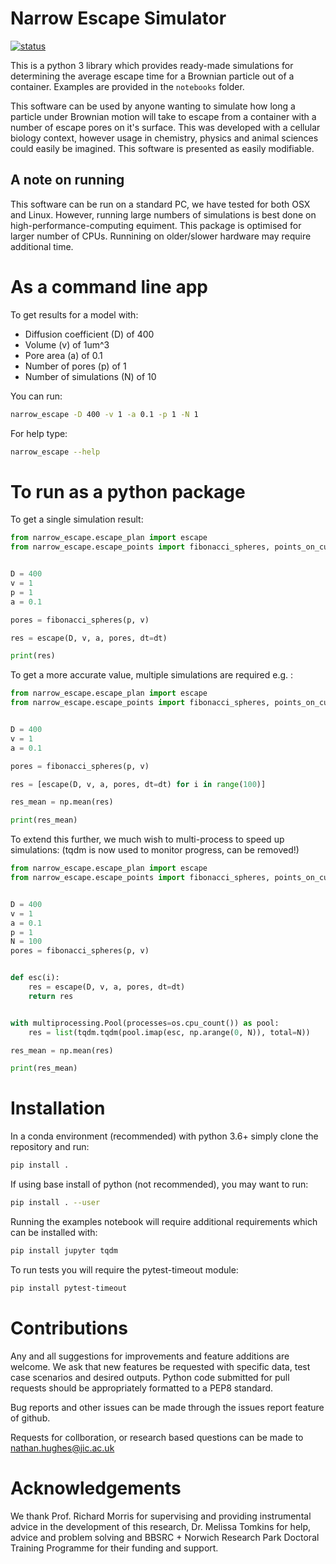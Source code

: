 # Narrow Escape Simulator

[![status](https://joss.theoj.org/papers/c47ec67686a14361072ed703a58bac15/status.svg)](https://joss.theoj.org/papers/c47ec67686a14361072ed703a58bac15)


This is a python 3 library which provides ready-made simulations for determining the average escape time for a Brownian particle out of a container.
Examples are provided in the `notebooks` folder.


This software can be used by anyone wanting to simulate how long a particle under Brownian motion will take to escape from a container with a number of escape pores on it's surface. This was developed with a cellular biology context, however usage in chemistry, physics and animal sciences could easily be imagined. This software is presented as easily modifiable.


## A note on running

This software can be run on a standard PC, we have tested for both OSX and Linux. However, running large numbers of simulations is best done on high-performance-computing equiment. This package is optimised for larger number of CPUs. Runnining on older/slower hardware may require additional time.

# As a command line app

To get results for a model with:

- Diffusion coefficient (D) of 400
- Volume (v) of 1um^3
- Pore area (a) of 0.1
- Number of pores (p) of 1
- Number of simulations (N) of 10

You can run:

``` bash
narrow_escape -D 400 -v 1 -a 0.1 -p 1 -N 1
```

For help type:

``` bash
narrow_escape --help
```


# To run as a python package


To get a single simulation result:

``` python
from narrow_escape.escape_plan import escape
from narrow_escape.escape_points import fibonacci_spheres, points_on_cube_surface


D = 400
v = 1
p = 1
a = 0.1

pores = fibonacci_spheres(p, v)

res = escape(D, v, a, pores, dt=dt)

print(res)

```

To get a more accurate value, multiple simulations are required e.g. :

``` python
from narrow_escape.escape_plan import escape
from narrow_escape.escape_points import fibonacci_spheres, points_on_cube_surface


D = 400
v = 1
a = 0.1

pores = fibonacci_spheres(p, v)

res = [escape(D, v, a, pores, dt=dt) for i in range(100)]

res_mean = np.mean(res)

print(res_mean)

```

To extend this further, we much wish to multi-process to speed up simulations:
(tqdm is now used to monitor progress, can be removed!)

``` python
from narrow_escape.escape_plan import escape
from narrow_escape.escape_points import fibonacci_spheres, points_on_cube_surface


D = 400
v = 1
a = 0.1
p = 1
N = 100
pores = fibonacci_spheres(p, v)


def esc(i):
    res = escape(D, v, a, pores, dt=dt)
    return res


with multiprocessing.Pool(processes=os.cpu_count()) as pool:
    res = list(tqdm.tqdm(pool.imap(esc, np.arange(0, N)), total=N))

res_mean = np.mean(res)

print(res_mean)

```


# Installation

In a conda environment (recommended) with python 3.6+ simply clone the repository and run:

``` bash
pip install .
```

If using base install of python (not recommended), you may want to run:

``` bash
pip install . --user
```

Running the examples notebook will require additional requirements which can be installed with:

``` bash
pip install jupyter tqdm
```

To run tests you will require the pytest-timeout module:

``` bash
pip install pytest-timeout
```

# Contributions

Any and all suggestions for improvements and feature additions are welcome. We ask that new features be requested with specific data, test case scenarios and desired outputs. Python code submitted for pull requests should be appropriately formatted to a PEP8 standard.

Bug reports and other issues can be made through the issues report feature of github.

Requests for collboration, or research based questions can be made to nathan.hughes@jic.ac.uk

# Acknowledgements

We thank Prof. Richard Morris for supervising and providing instrumental advice in the development of this research, Dr. Melissa Tomkins for help, advice and problem solving and BBSRC + Norwich Research Park Doctoral Training Programme for their funding and support.
